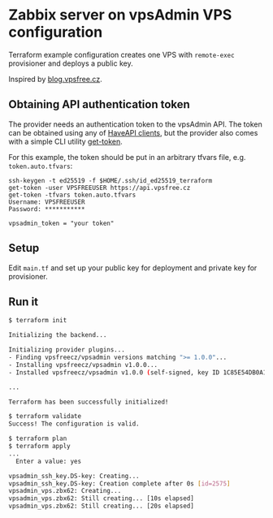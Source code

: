 # Zabbix server on vpsAdmin VPS configuration
Terraform example configuration creates one VPS with `remote-exec` provisioner
and deploys a public key.

Inspired by [blog.vpsfree.cz](https://blog.vpsfree.cz/terraform-provider-pro-vpsadmin-spravujte-infrastrukturu-automatizovane/).

## Obtaining API authentication token
The provider needs an authentication token to the vpsAdmin API. The token can
be obtained using any of [HaveAPI clients](https://github.com/vpsfreecz/haveapi),
but the provider also comes with a simple CLI utility [get-token](../get-token).

For this example, the token should be put in an arbitrary tfvars file, e.g.
`token.auto.tfvars`:

```
ssh-keygen -t ed25519 -f $HOME/.ssh/id_ed25519_terraform
get-token -user VPSFREEUSER https://api.vpsfree.cz
get-token -tfvars token.auto.tfvars
Username: VPSFREEUSER
Password: ***********

vpsadmin_token = "your token"
```

## Setup
Edit `main.tf` and set up your public key for deployment and private key
for provisioner.

## Run it
```sh
$ terraform init

Initializing the backend...

Initializing provider plugins...
- Finding vpsfreecz/vpsadmin versions matching ">= 1.0.0"...
- Installing vpsfreecz/vpsadmin v1.0.0...
- Installed vpsfreecz/vpsadmin v1.0.0 (self-signed, key ID 1C85E54DB0A12B16)

...

Terraform has been successfully initialized!

$ terraform validate
Success! The configuration is valid.

$ terraform plan
$ terraform apply
...
  Enter a value: yes

vpsadmin_ssh_key.DS-key: Creating...
vpsadmin_ssh_key.DS-key: Creation complete after 0s [id=2575]
vpsadmin_vps.zbx62: Creating...
vpsadmin_vps.zbx62: Still creating... [10s elapsed]
vpsadmin_vps.zbx62: Still creating... [20s elapsed]
```
